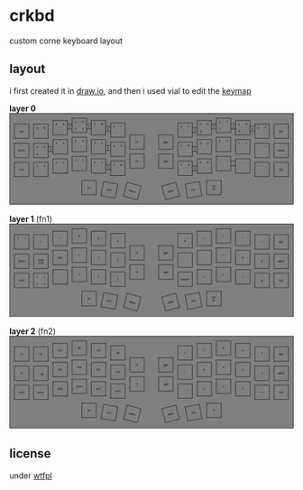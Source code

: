 # crkbd

custom corne keyboard layout

## layout

i first created it in [draw.io](./layout.dio), and then i used vial to edit the [keymap](./keymap.vil)

**layer 0**
![layer 0](./imgs/layer0.png)

**layer 1** (fn1)
![layer 1](./imgs/layer1.png)

**layer 2** (fn2)
![layer 2](./imgs/layer2.png)

## license

under [wtfpl](./LICENSE)